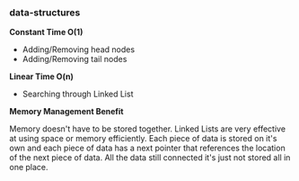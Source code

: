 ### data-structures

**Constant Time O(1)**
- Adding/Removing head nodes
- Adding/Removing tail nodes

**Linear Time O(n)**
- Searching through Linked List

**Memory Management Benefit**

Memory doesn't have to be stored together. Linked Lists are very effective at using space or memory efficiently. 
Each piece of data is stored on it's own and each piece of data has a next pointer that references the location 
of the next piece of data. All the data still connected it's just not stored all in one place.

